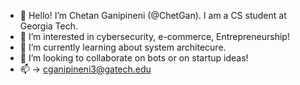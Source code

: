 - 👋 Hello! I’m Chetan Ganipineni (@ChetGan). I am a CS student at Georgia Tech.
- 👀 I’m interested in cybersecurity, e-commerce, Entrepreneurship!
- 🌱 I’m currently learning about system architecure.
- 💞️ I’m looking to collaborate on bots or on startup ideas!
- 📫 -> cganipineni3@gatech.edu

<!---
ChetGan/ChetGan is a ✨ special ✨ repository because its `README.md` (this file) appears on your GitHub profile.
You can click the Preview link to take a look at your changes.
--->
